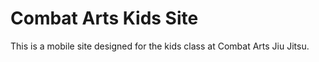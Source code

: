 # Combat Arts Kids Site

This is a mobile site designed for the kids class at Combat Arts Jiu Jitsu.
